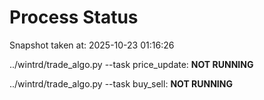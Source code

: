# Process Status

Snapshot taken at: 2025-10-23 01:16:26

../wintrd/trade_algo.py --task price_update: **NOT RUNNING**

../wintrd/trade_algo.py --task buy_sell: **NOT RUNNING**

